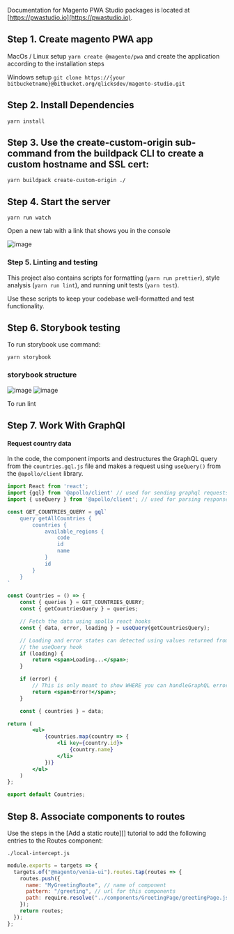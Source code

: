 Documentation for Magento PWA Studio packages is located at [https://pwastudio.io](https://pwastudio.io).


## Step 1. Create magento PWA app

MacOs / Linux setup `yarn create @magento/pwa` and create the application according to the installation steps

Windows setup `git clone https://{your bitbucketname}@bitbucket.org/qlicksdev/magento-studio.git`

## Step 2. Install Dependencies

`yarn install`

## Step 3. Use the create-custom-origin sub-command from the buildpack CLI to create a custom hostname and SSL cert:

`yarn buildpack create-custom-origin ./`

## Step 4. Start the server

`yarn run watch`

Open a new tab with a link that shows you in the console

![image](https://user-images.githubusercontent.com/41162650/94237057-edab2080-ff16-11ea-9c3b-21c25314d06a.png)

### Step 5. Linting and testing

This project also contains scripts for formatting (`yarn run prettier`), style analysis (`yarn run lint`), and running unit tests (`yarn test`).

Use these scripts to keep your codebase well-formatted and test functionality.

## Step 6. Storybook testing

To run storybook use command:

`yarn storybook`

### storybook structure

![image](https://user-images.githubusercontent.com/41162650/93874211-b4d33780-fcdb-11ea-8506-cb8860b808e8.png)
![image](https://user-images.githubusercontent.com/41162650/93874277-cae0f800-fcdb-11ea-9c41-e6cbca2fc0a4.png)

To run lint

## Step 7. Work With GraphQl

#### Request country data

In the code, the component imports and destructures the GraphQL query from the `countries.gql.js` file and makes a request using `useQuery()` from the `@apollo/client` library.

```jsx
import React from 'react';
import {gql} from '@apollo/client' // used for sending graphql requests
import { useQuery } from '@apollo/client'; // used for parsing response from backEnd

const GET_COUNTRIES_QUERY = gql`
	query getAllCountries {
		countries {
			available_regions {
				code
				id
				name
			}
			id
		}
	}
`

const Countries = () => {
    const { queries } = GET_COUNTRIES_QUERY;
    const { getCountriesQuery } = queries;

    // Fetch the data using apollo react hooks
    const { data, error, loading } = useQuery(getCountriesQuery);

    // Loading and error states can detected using values returned from
    // the useQuery hook
    if (loading) {
        return <span>Loading...</span>;
    }

    if (error) {
        // This is only meant to show WHERE you can handleGraphQL errors
        return <span>Error!</span>;
    }

    const { countries } = data;

return (
        <ul>
            {countries.map(country => {
                <li key={country.id}>
                    {country.name}
                </li>
            })}
        </ul>
    )
};

export default Countries;
```

## Step 8. Associate components to routes

Use the steps in the [Add a static route][] tutorial to add the following entries to the Routes component:

`./local-intercept.js`

```js
module.exports = targets => {
  targets.of("@magento/venia-ui").routes.tap(routes => {
    routes.push({
      name: "MyGreetingRoute", // name of component
      pattern: "/greeting", // url for this components
      path: require.resolve("../components/GreetingPage/greetingPage.js") // path to component
    });
    return routes;
  });
};
```

